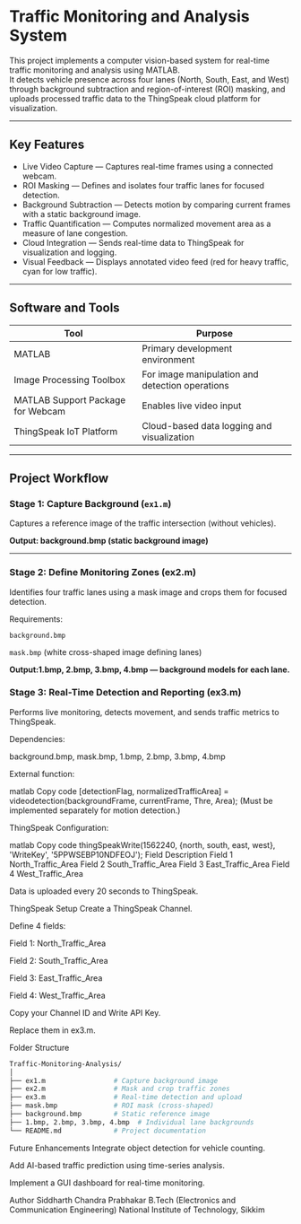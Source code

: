 # Traffic Monitoring and Analysis System

This project implements a computer vision-based system for real-time traffic monitoring and analysis using MATLAB.  
It detects vehicle presence across four lanes (North, South, East, and West) through background subtraction and region-of-interest (ROI) masking, and uploads processed traffic data to the ThingSpeak cloud platform for visualization.

---

## Key Features

- Live Video Capture — Captures real-time frames using a connected webcam.  
- ROI Masking — Defines and isolates four traffic lanes for focused detection.  
- Background Subtraction — Detects motion by comparing current frames with a static background image.  
- Traffic Quantification — Computes normalized movement area as a measure of lane congestion.  
- Cloud Integration — Sends real-time data to ThingSpeak for visualization and logging.  
- Visual Feedback — Displays annotated video feed (red for heavy traffic, cyan for low traffic).

---

## Software and Tools

| Tool | Purpose |
|------|----------|
| MATLAB | Primary development environment |
| Image Processing Toolbox | For image manipulation and detection operations |
| MATLAB Support Package for Webcam | Enables live video input |
| ThingSpeak IoT Platform | Cloud-based data logging and visualization |

---

## Project Workflow

### Stage 1: Capture Background (`ex1.m`)

Captures a reference image of the traffic intersection (without vehicles).

**Output: background.bmp (static background image)**

---

### Stage 2: Define Monitoring Zones (ex2.m)
Identifies four traffic lanes using a mask image and crops them for focused detection.

Requirements:

`background.bmp`

`mask.bmp` (white cross-shaped image defining lanes)

**Output:1.bmp, 2.bmp, 3.bmp, 4.bmp — background models for each lane.** 

### Stage 3: Real-Time Detection and Reporting (ex3.m)
Performs live monitoring, detects movement, and sends traffic metrics to ThingSpeak.

Dependencies:

background.bmp, mask.bmp, 1.bmp, 2.bmp, 3.bmp, 4.bmp

External function:

matlab
Copy code
[detectionFlag, normalizedTrafficArea] = videodetection(backgroundFrame, currentFrame, Thre, Area);
(Must be implemented separately for motion detection.)

ThingSpeak Configuration:

matlab
Copy code
thingSpeakWrite(1562240, {north, south, east, west}, 'WriteKey', '5PPWSEBP10NDFEOJ');
Field	Description
Field 1	North_Traffic_Area
Field 2	South_Traffic_Area
Field 3	East_Traffic_Area
Field 4	West_Traffic_Area

Data is uploaded every 20 seconds to ThingSpeak.

ThingSpeak Setup
Create a ThingSpeak Channel.

Define 4 fields:

Field 1: North_Traffic_Area

Field 2: South_Traffic_Area

Field 3: East_Traffic_Area

Field 4: West_Traffic_Area

Copy your Channel ID and Write API Key.

Replace them in ex3.m.

Folder Structure
```bash
Traffic-Monitoring-Analysis/
│
├── ex1.m                 # Capture background image
├── ex2.m                 # Mask and crop traffic zones
├── ex3.m                 # Real-time detection and upload
├── mask.bmp              # ROI mask (cross-shaped)
├── background.bmp        # Static reference image
├── 1.bmp, 2.bmp, 3.bmp, 4.bmp  # Individual lane backgrounds
└── README.md             # Project documentation
```
Future Enhancements
Integrate object detection for vehicle counting.

Add AI-based traffic prediction using time-series analysis.

Implement a GUI dashboard for real-time monitoring.

Author
Siddharth Chandra Prabhakar
B.Tech (Electronics and Communication Engineering)
National Institute of Technology, Sikkim
